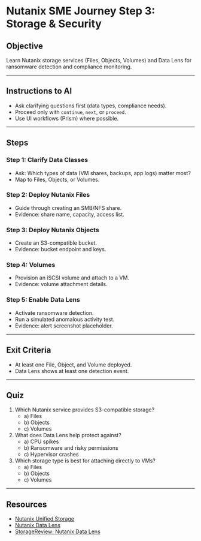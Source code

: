 # Nutanix SME Journey Step 3: Storage & Security

## Objective
Learn Nutanix storage services (Files, Objects, Volumes) and Data Lens for ransomware detection and compliance monitoring.

---

## Instructions to AI
- Ask clarifying questions first (data types, compliance needs).  
- Proceed only with `continue`, `next`, or `proceed`.  
- Use UI workflows (Prism) where possible.

---

## Steps

### Step 1: Clarify Data Classes
- Ask: Which types of data (VM shares, backups, app logs) matter most?  
- Map to Files, Objects, or Volumes.

### Step 2: Deploy Nutanix Files
- Guide through creating an SMB/NFS share.  
- Evidence: share name, capacity, access list.

### Step 3: Deploy Nutanix Objects
- Create an S3-compatible bucket.  
- Evidence: bucket endpoint and keys.

### Step 4: Volumes
- Provision an iSCSI volume and attach to a VM.  
- Evidence: volume attachment details.

### Step 5: Enable Data Lens
- Activate ransomware detection.  
- Run a simulated anomalous activity test.  
- Evidence: alert screenshot placeholder.

---

## Exit Criteria
- At least one File, Object, and Volume deployed.  
- Data Lens shows at least one detection event.

---

## Quiz
1. Which Nutanix service provides S3-compatible storage?  
   - a) Files  
   - b) Objects  
   - c) Volumes  
2. What does Data Lens help protect against?  
   - a) CPU spikes  
   - b) Ransomware and risky permissions  
   - c) Hypervisor crashes  
3. Which storage type is best for attaching directly to VMs?  
   - a) Files  
   - b) Objects  
   - c) Volumes  

---

## Resources
- [Nutanix Unified Storage](https://www.nutanix.com/products/unified-storage)  
- [Nutanix Data Lens](https://www.nutanix.com/solutions/data-governance)  
- [StorageReview: Nutanix Data Lens](https://www.storagereview.com/review/nutanix-data-lens-overview)  
